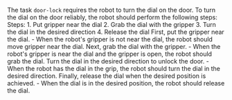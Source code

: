 The task `door-lock` requires the robot to turn the dial on the door. To turn the dial on the door reliably, the robot should perform the following steps:
    Steps:  1. Put gripper near the dial  2. Grab the dial with the gripper  3. Turn the dial in the desired direction  4. Release the dial
    First, put the gripper near the dial.
    - When the robot's gripper is not near the dial, the robot should move gripper near the dial.
    Next, grab the dial with the gripper.
    - When the robot's gripper is near the dial and the gripper is open, the robot should grab the dial.
    Turn the dial in the desired direction to unlock the door.
    - When the robot has the dial in the grip, the robot should turn the dial in the desired direction.
    Finally, release the dial when the desired position is achieved.
    - When the dial is in the desired position, the robot should release the dial.
